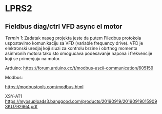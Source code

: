 # LPRS2
## Fieldbus diag/ctrl VFD async el motor

*Termin 1*:
Zadatak naseg projekta jeste da putem Filedbus protokola uspostavimo komunikaciju sa VFD (variable frequency drive). VFD je elektronski uredjaj koji sluzi za kontrolu brzine i obrtnog momenta asinhronih motora tako sto omogucava podesavanje napona i frekvencije koji se primenjuju na motor.

Arduino:
  https://forum.arduino.cc/t/modbus-ascii-communication/605159

Modbus:
  
  https://modbustools.com/modbus.html

XSY-AT1
https://myosuploads3.banggood.com/products/20190919/20190919015909SKU792664.pdf

